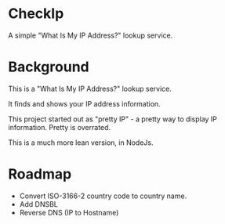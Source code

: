 # CheckIp

A simple "What Is My IP Address?" lookup service.

# Background

This is a "What Is My IP Address?" lookup service.

It finds and shows your IP address information.

This project started out as "pretty IP" - a pretty way to display IP information. Pretty is overrated.

This is a much more lean version, in NodeJs.

# Roadmap

- Convert ISO-3166-2 country code to country name.
- Add DNSBL
- Reverse DNS (IP to Hostname)

